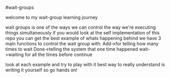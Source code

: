 #wait-groups

welcome to my wait-group learning journey


wait groups is one of the ways we can control the way we're executing things simultaneously
if you would look at the self implementation of this repo you can get the best example of whats happening behind
we have 3 main functions to control the wait group with:
Add->for telling how many times to wait
Done->telling the system that one time happened
wait->waiting for all the times before continue


look at each example and try to play with it
best way to really understand is writing it yourself so go hands on!